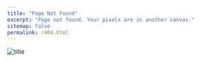 ```yaml
---
title: "Page Not Found"
excerpt: "Page not found. Your pixels are in another canvas."
sitemap: false
permalink: /404.html
---
```


![title](https://i.stack.imgur.com/6M513.png)